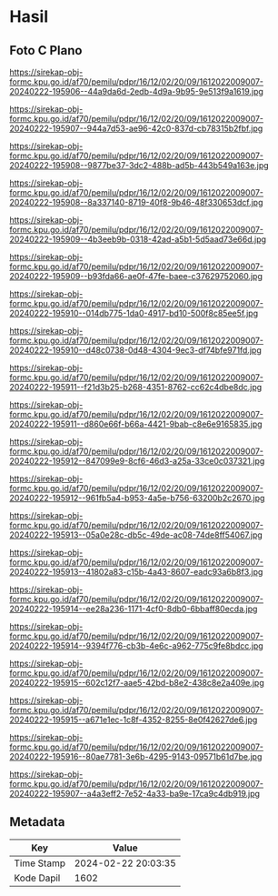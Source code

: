 # Hasil

## Foto C Plano

https://sirekap-obj-formc.kpu.go.id/af70/pemilu/pdpr/16/12/02/20/09/1612022009007-20240222-195906--44a9da6d-2edb-4d9a-9b95-9e513f9a1619.jpg

https://sirekap-obj-formc.kpu.go.id/af70/pemilu/pdpr/16/12/02/20/09/1612022009007-20240222-195907--944a7d53-ae96-42c0-837d-cb78315b2fbf.jpg

https://sirekap-obj-formc.kpu.go.id/af70/pemilu/pdpr/16/12/02/20/09/1612022009007-20240222-195908--9877be37-3dc2-488b-ad5b-443b549a163e.jpg

https://sirekap-obj-formc.kpu.go.id/af70/pemilu/pdpr/16/12/02/20/09/1612022009007-20240222-195908--8a337140-8719-40f8-9b46-48f330653dcf.jpg

https://sirekap-obj-formc.kpu.go.id/af70/pemilu/pdpr/16/12/02/20/09/1612022009007-20240222-195909--4b3eeb9b-0318-42ad-a5b1-5d5aad73e66d.jpg

https://sirekap-obj-formc.kpu.go.id/af70/pemilu/pdpr/16/12/02/20/09/1612022009007-20240222-195909--b93fda66-ae0f-47fe-baee-c37629752060.jpg

https://sirekap-obj-formc.kpu.go.id/af70/pemilu/pdpr/16/12/02/20/09/1612022009007-20240222-195910--014db775-1da0-4917-bd10-500f8c85ee5f.jpg

https://sirekap-obj-formc.kpu.go.id/af70/pemilu/pdpr/16/12/02/20/09/1612022009007-20240222-195910--d48c0738-0d48-4304-9ec3-df74bfe971fd.jpg

https://sirekap-obj-formc.kpu.go.id/af70/pemilu/pdpr/16/12/02/20/09/1612022009007-20240222-195911--f21d3b25-b268-4351-8762-cc62c4dbe8dc.jpg

https://sirekap-obj-formc.kpu.go.id/af70/pemilu/pdpr/16/12/02/20/09/1612022009007-20240222-195911--d860e66f-b66a-4421-9bab-c8e6e9165835.jpg

https://sirekap-obj-formc.kpu.go.id/af70/pemilu/pdpr/16/12/02/20/09/1612022009007-20240222-195912--847099e9-8cf6-46d3-a25a-33ce0c037321.jpg

https://sirekap-obj-formc.kpu.go.id/af70/pemilu/pdpr/16/12/02/20/09/1612022009007-20240222-195912--961fb5a4-b953-4a5e-b756-63200b2c2670.jpg

https://sirekap-obj-formc.kpu.go.id/af70/pemilu/pdpr/16/12/02/20/09/1612022009007-20240222-195913--05a0e28c-db5c-49de-ac08-74de8ff54067.jpg

https://sirekap-obj-formc.kpu.go.id/af70/pemilu/pdpr/16/12/02/20/09/1612022009007-20240222-195913--41802a83-c15b-4a43-8607-eadc93a6b8f3.jpg

https://sirekap-obj-formc.kpu.go.id/af70/pemilu/pdpr/16/12/02/20/09/1612022009007-20240222-195914--ee28a236-1171-4cf0-8db0-6bbaff80ecda.jpg

https://sirekap-obj-formc.kpu.go.id/af70/pemilu/pdpr/16/12/02/20/09/1612022009007-20240222-195914--9394f776-cb3b-4e6c-a962-775c9fe8bdcc.jpg

https://sirekap-obj-formc.kpu.go.id/af70/pemilu/pdpr/16/12/02/20/09/1612022009007-20240222-195915--602c12f7-aae5-42bd-b8e2-438c8e2a409e.jpg

https://sirekap-obj-formc.kpu.go.id/af70/pemilu/pdpr/16/12/02/20/09/1612022009007-20240222-195915--a671e1ec-1c8f-4352-8255-8e0f42627de6.jpg

https://sirekap-obj-formc.kpu.go.id/af70/pemilu/pdpr/16/12/02/20/09/1612022009007-20240222-195916--80ae7781-3e6b-4295-9143-09571b61d7be.jpg

https://sirekap-obj-formc.kpu.go.id/af70/pemilu/pdpr/16/12/02/20/09/1612022009007-20240222-195907--a4a3eff2-7e52-4a33-ba9e-17ca9c4db919.jpg


## Metadata

| Key        | Value               |
| ---------- | ------------------- |
| Time Stamp | 2024-02-22 20:03:35 |
| Kode Dapil | 1602                |



